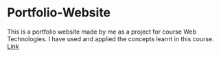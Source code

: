 # Portfolio-Website
This is a portfolio website made by me as a project for course Web Technologies. I have used and applied the concepts learnt in this course.
[Link](https://jayneel-shah18.github.io/Portfolio-Website.github.io/)
